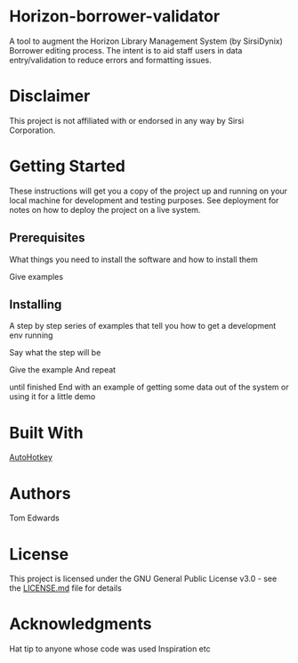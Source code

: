 # Horizon-borrower-validator
A tool to augment the Horizon Library Management System (by SirsiDynix) Borrower editing process. The intent is to aid staff users in data entry/validation to reduce errors and formatting issues.

# Disclaimer
This project is not affiliated with or endorsed in any way by Sirsi Corporation.

# Getting Started
These instructions will get you a copy of the project up and running on your local machine for development and testing purposes. See deployment for notes on how to deploy the project on a live system.

## Prerequisites
What things you need to install the software and how to install them

Give examples

## Installing
A step by step series of examples that tell you how to get a development env running

Say what the step will be

Give the example
And repeat

until finished
End with an example of getting some data out of the system or using it for a little demo

# Built With
[AutoHotkey](https://autohotkey.com/)

# Authors
Tom Edwards

# License
This project is licensed under the GNU General Public License v3.0 - see the [LICENSE.md](https://github.com/tomelabs/Horizon-borrower-validator/blob/master/LICENSE) file for details

# Acknowledgments
Hat tip to anyone whose code was used
Inspiration
etc

